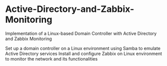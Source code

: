 # Active-Directory-and-Zabbix-Monitoring
Implementation of a Linux-based Domain  Controller with Active Directory and  Zabbix Monitoring 

Set up a domain controller on a Linux environment using Samba to emulate Active Directory services
Install and configure Zabbix on Linux environment to monitor the network and its functionalities
